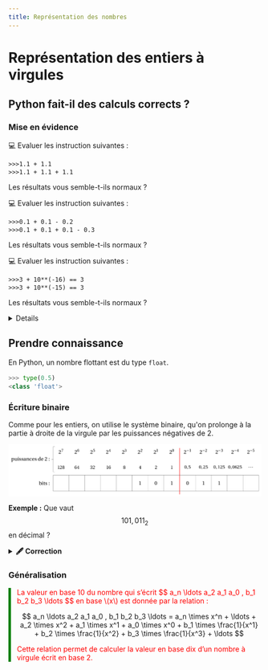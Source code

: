 ```yaml
---
title: Représentation des nombres
---
```


<link rel="stylesheet" href="../assets/style.css" />
<script src="https://cdn.jsdelivr.net/npm/mathjax@3/es5/tex-mml-chtml.js"></script>

# Représentation des entiers à virgules

## Python fait-il des calculs corrects ?

### Mise en évidence

💻 Evaluer les instruction suivantes :  

```shell
>>>1.1 + 1.1
>>>1.1 + 1.1 + 1.1
```
Les résultats vous semble-t-ils normaux ?  

  
💻 Evaluer les instruction suivantes :  

```shell
>>>0.1 + 0.1 - 0.2
>>>0.1 + 0.1 + 0.1 - 0.3
```
Les résultats vous semble-t-ils normaux ?  


💻 Evaluer les instruction suivantes :  

```shell
>>>3 + 10**(-16) == 3
>>>3 + 10**(-15) == 3
```

Les résultats vous semble-t-ils normaux ?  
    
  
<details>
  <h3><summary style="cursor: pointer; font-weight: bold;">BILAN</summary></h3>
  <div style="margin-top: 10px;">
    <p>Les ordinateurs ne travaillent qu’en binaire (0 et 1). Or, certains nombres décimaux ne peuvent <strong>pas être représentés exactement</strong> en binaire, de la même façon que $$1/3  \frac{1}{3} = 0.333333$$ ne peut pas s’écrire exactement en base 10.</p>
  </div>
</details>

## Prendre connaissance

En Python, un nombre flottant est du type `float`.

```python
>>> type(0.5)
<class 'float'>
```

### Écriture binaire

Comme pour les entiers, on utilise le système binaire, qu'on prolonge à la partie à droite de la virgule par les puissances négatives de 2.

<div style="display: flex; flex-direction:column;  text-align: center; ">
  <img src="../../images/puissances2neg.png" alt="Base 2 -> Base 10" width="1000" />
</div>

**Exemple :** Que vaut $$101{,}011_2$$ en décimal ?

<details>
  <summary style="cursor: pointer; font-weight: bold;">🖋️ Correction</summary>
  <div style="margin-top: 10px;">
    <p>$$101{,}011_2 = 1 \times 2^2 + 0 \times 2^1 + 1 \times 2^0 + 0 \times 2^{-1} + 1 \times 2^{-2} + 1 \times 2^{-3} = 4 + 1 + 0{,}25 + 0{,}125 = 5{,}375$$</p>
  </div>
</details>

### Généralisation

<div style="border-left: 5px solid green; padding-left: 12px;">

<span style="color:red;">
La valeur en base 10 du nombre qui s’écrit  
$$ a_n \ldots a_2 a_1 a_0 , b_1 b_2 b_3 \ldots $$ 
en base \(x\) est donnée par la relation :
</span>

$$
a_n \ldots a_2 a_1 a_0 , b_1 b_2 b_3 \ldots = a_n \times x^n + \ldots + a_2 \times x^2 + a_1 \times x^1 + a_0 \times x^0 + b_1 \times \frac{1}{x^1} + b_2 \times \frac{1}{x^2} + b_3 \times \frac{1}{x^3} + \ldots
$$

<span style="color:red;">
Cette relation permet de calculer la valeur en base dix d’un nombre à virgule écrit en base 2.
</span>

</div>